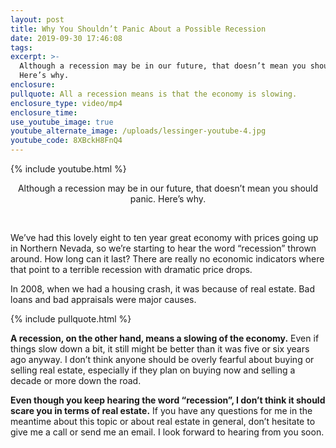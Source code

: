 ```yaml
---
layout: post
title: Why You Shouldn’t Panic About a Possible Recession
date: 2019-09-30 17:46:08
tags:
excerpt: >-
  Although a recession may be in our future, that doesn’t mean you should panic.
  Here’s why.
enclosure:
pullquote: All a recession means is that the economy is slowing.
enclosure_type: video/mp4
enclosure_time:
use_youtube_image: true
youtube_alternate_image: /uploads/lessinger-youtube-4.jpg
youtube_code: 8XBckH8FnQ4
---
```


{% include youtube.html %}

<center>Although a recession may be in our future, that doesn&rsquo;t mean you should panic. Here&rsquo;s why.</center>

&nbsp;

We’ve had this lovely eight to ten year great economy with prices going up in Northern Nevada, so we’re starting to hear the word “recession” thrown around. How long can it last? There are really no economic indicators where that point to a terrible recession with dramatic price drops.&nbsp;

In 2008, when we had a housing crash, it was because of real estate. Bad loans and bad appraisals were major causes.

{% include pullquote.html %}

**A recession, on the other hand, means a slowing of the economy.** Even if things slow down a bit, it still might be better than it was five or six years ago anyway. I don’t think anyone should be overly fearful about buying or selling real estate, especially if they plan on buying now and selling a decade or more down the road.

**Even though you keep hearing the word “recession”, I don’t think it should scare you in terms of real estate.** If you have any questions for me in the meantime about this topic or about real estate in general, don’t hesitate to give me a call or send me an email. I look forward to hearing from you soon.<br>&nbsp;